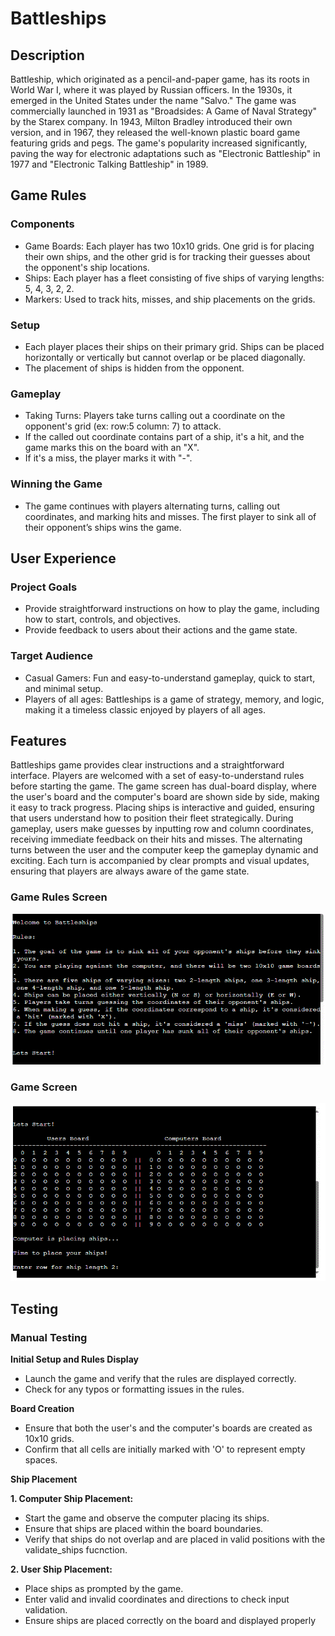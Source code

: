 # Battleships #

## Description

Battleship, which originated as a pencil-and-paper game, has its roots in World War I, where it was played by Russian officers. In the 1930s, it emerged in the United States under the name "Salvo." The game was commercially launched in 1931 as "Broadsides: A Game of Naval Strategy" by the Starex company. In 1943, Milton Bradley introduced their own version, and in 1967, they released the well-known plastic board game featuring grids and pegs. The game's popularity increased significantly, paving the way for electronic adaptations such as "Electronic Battleship" in 1977 and "Electronic Talking Battleship" in 1989.

##  Game Rules
 ### Components
 
- Game Boards: Each player has two 10x10 grids. One grid is for placing their own ships, and the other grid is for tracking their guesses about the opponent's ship locations.
- Ships: Each player has a fleet consisting of five ships of varying lengths: 5, 4, 3, 2, 2.
- Markers: Used to track hits, misses, and ship placements on the grids.

### Setup

- Each player places their ships on their primary grid. Ships can be placed horizontally or vertically but cannot overlap or be placed diagonally.
- The placement of ships is hidden from the opponent.

### Gameplay

- Taking Turns: Players take turns calling out a coordinate on the opponent's grid (ex: row:5 column: 7) to attack.
- If the called out coordinate contains part of a ship, it's a hit, and the game marks this on the board with an "X".
- If it's a miss, the player marks it with "-".

 ### Winning the Game

 - The game continues with players alternating turns, calling out coordinates, and marking hits and misses. The first player to sink all of their opponent’s ships wins the game.


## User Experience

### Project Goals

- Provide straightforward instructions on how to play the game, including how to start, controls, and objectives.
- Provide feedback to users about their actions and the game state.

### Target Audience

- Casual Gamers: Fun and easy-to-understand gameplay, quick to start, and minimal setup.
- Players of all ages: Battleships is a game of strategy, memory, and logic, making it a timeless classic enjoyed by players of all ages.

## Features

Battleships game provides clear instructions and a straightforward interface. Players are welcomed with a set of easy-to-understand rules before starting the game. The game screen has dual-board display, where the user's board and the computer's board are shown side by side, making it easy to track progress. Placing ships is interactive and guided, ensuring that users understand how to position their fleet strategically. During gameplay, users make guesses by inputting row and column coordinates, receiving immediate feedback on their hits and misses. The alternating turns between the user and the computer keep the gameplay dynamic and exciting. Each turn is accompanied by clear prompts and visual updates, ensuring that players are always aware of the game state.

### Game Rules Screen

<img src="README-images/battleships-rules.webp" alt="desktop image"/> 

### Game Screen

<img src="README-images/game-display.webp" alt="desktop image"/> 

## Testing
### Manual Testing 

**Initial Setup and Rules Display**

- Launch the game and verify that the rules are displayed correctly.
- Check for any typos or formatting issues in the rules.

**Board Creation**

- Ensure that both the user's and the computer's boards are created as 10x10 grids.
- Confirm that all cells are initially marked with 'O' to represent empty spaces.

**Ship Placement**

**1. Computer Ship Placement:**
- Start the game and observe the computer placing its ships.
- Ensure that ships are placed within the board boundaries.
- Verify that ships do not overlap and are placed in valid positions with the validate_ships fucnction.

**2. User Ship Placement:**
- Place ships as prompted by the game.
- Enter valid and invalid coordinates and directions to check input validation.
- Ensure ships are placed correctly on the board and displayed properly
